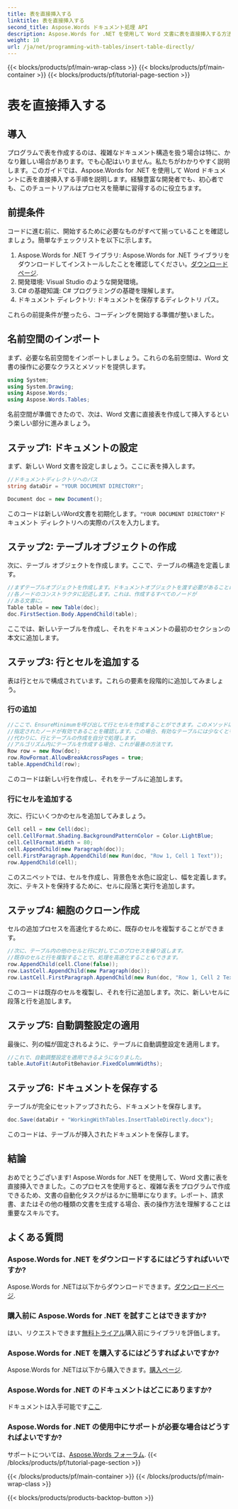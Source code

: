```yaml
---
title: 表を直接挿入する
linktitle: 表を直接挿入する
second_title: Aspose.Words ドキュメント処理 API
description: Aspose.Words for .NET を使用して Word 文書に表を直接挿入する方法を学びます。詳細なステップバイステップ ガイドに従って、文書作成を効率化します。
weight: 10
url: /ja/net/programming-with-tables/insert-table-directly/
---
```


{{< blocks/products/pf/main-wrap-class >}}
{{< blocks/products/pf/main-container >}}
{{< blocks/products/pf/tutorial-page-section >}}

# 表を直接挿入する

## 導入
プログラムで表を作成するのは、複雑なドキュメント構造を扱う場合は特に、かなり難しい場合があります。でも心配はいりません。私たちがわかりやすく説明します。このガイドでは、Aspose.Words for .NET を使用して Word ドキュメントに表を直接挿入する手順を説明します。経験豊富な開発者でも、初心者でも、このチュートリアルはプロセスを簡単に習得するのに役立ちます。

## 前提条件

コードに進む前に、開始するために必要なものがすべて揃っていることを確認しましょう。簡単なチェックリストを以下に示します。

1.  Aspose.Words for .NET ライブラリ: Aspose.Words for .NET ライブラリをダウンロードしてインストールしたことを確認してください。[ダウンロードページ](https://releases.aspose.com/words/net/).
2. 開発環境: Visual Studio のような開発環境。
3. C# の基礎知識: C# プログラミングの基礎を理解します。
4. ドキュメント ディレクトリ: ドキュメントを保存するディレクトリ パス。

これらの前提条件が整ったら、コーディングを開始する準備が整いました。

## 名前空間のインポート

まず、必要な名前空間をインポートしましょう。これらの名前空間は、Word 文書の操作に必要なクラスとメソッドを提供します。

```csharp
using System;
using System.Drawing;
using Aspose.Words;
using Aspose.Words.Tables;
```

名前空間が準備できたので、次は、Word 文書に直接表を作成して挿入するという楽しい部分に進みましょう。

## ステップ1: ドキュメントの設定

まず、新しい Word 文書を設定しましょう。ここに表を挿入します。

```csharp
//ドキュメントディレクトリへのパス
string dataDir = "YOUR DOCUMENT DIRECTORY";

Document doc = new Document();
```

このコードは新しいWord文書を初期化します。`"YOUR DOCUMENT DIRECTORY"`ドキュメント ディレクトリへの実際のパスを入力します。

## ステップ2: テーブルオブジェクトの作成

次に、テーブル オブジェクトを作成します。ここで、テーブルの構造を定義します。

```csharp
//まずテーブルオブジェクトを作成します。ドキュメントオブジェクトを渡す必要があることに注意してください。
//各ノードのコンストラクタに記述します。これは、作成するすべてのノードが
//ある文書に。
Table table = new Table(doc);
doc.FirstSection.Body.AppendChild(table);
```

ここでは、新しいテーブルを作成し、それをドキュメントの最初のセクションの本文に追加します。

## ステップ3: 行とセルを追加する

表は行とセルで構成されています。これらの要素を段階的に追加してみましょう。

### 行の追加

```csharp
//ここで、EnsureMinimumを呼び出して行とセルを作成することができます。このメソッドは
//指定されたノードが有効であることを確認します。この場合、有効なテーブルには少なくとも 1 つの行と 1 つのセルが必要です。
//代わりに、行とテーブルの作成を自分で処理します。
//アルゴリズム内にテーブルを作成する場合、これが最善の方法です。
Row row = new Row(doc);
row.RowFormat.AllowBreakAcrossPages = true;
table.AppendChild(row);
```

このコードは新しい行を作成し、それをテーブルに追加します。

### 行にセルを追加する

次に、行にいくつかのセルを追加してみましょう。 

```csharp
Cell cell = new Cell(doc);
cell.CellFormat.Shading.BackgroundPatternColor = Color.LightBlue;
cell.CellFormat.Width = 80;
cell.AppendChild(new Paragraph(doc));
cell.FirstParagraph.AppendChild(new Run(doc, "Row 1, Cell 1 Text"));
row.AppendChild(cell);
```

このスニペットでは、セルを作成し、背景色を水色に設定し、幅を定義します。次に、テキストを保持するために、セルに段落と実行を追加します。

## ステップ4: 細胞のクローン作成

セルの追加プロセスを高速化するために、既存のセルを複製することができます。

```csharp
//次に、テーブル内の他のセルと行に対してこのプロセスを繰り返します。
//既存のセルと行を複製することで、処理を高速化することもできます。
row.AppendChild(cell.Clone(false));
row.LastCell.AppendChild(new Paragraph(doc));
row.LastCell.FirstParagraph.AppendChild(new Run(doc, "Row 1, Cell 2 Text"));
```

このコードは既存のセルを複製し、それを行に追加します。次に、新しいセルに段落と行を追加します。

## ステップ5: 自動調整設定の適用

最後に、列の幅が固定されるように、テーブルに自動調整設定を適用します。

```csharp
//これで、自動調整設定を適用できるようになりました。
table.AutoFit(AutoFitBehavior.FixedColumnWidths);
```

## ステップ6: ドキュメントを保存する

テーブルが完全にセットアップされたら、ドキュメントを保存します。

```csharp
doc.Save(dataDir + "WorkingWithTables.InsertTableDirectly.docx");
```

このコードは、テーブルが挿入されたドキュメントを保存します。

## 結論

おめでとうございます! Aspose.Words for .NET を使用して、Word 文書に表を直接挿入できました。このプロセスを使用すると、複雑な表をプログラムで作成できるため、文書の自動化タスクがはるかに簡単になります。レポート、請求書、またはその他の種類の文書を生成する場合、表の操作方法を理解することは重要なスキルです。

## よくある質問

### Aspose.Words for .NET をダウンロードするにはどうすればいいですか?
 Aspose.Words for .NETは以下からダウンロードできます。[ダウンロードページ](https://releases.aspose.com/words/net/).

### 購入前に Aspose.Words for .NET を試すことはできますか?
はい、リクエストできます[無料トライアル](https://releases.aspose.com/)購入前にライブラリを評価します。

### Aspose.Words for .NET を購入するにはどうすればよいですか?
Aspose.Words for .NETは以下から購入できます。[購入ページ](https://purchase.aspose.com/buy).

### Aspose.Words for .NET のドキュメントはどこにありますか?
ドキュメントは入手可能です[ここ](https://reference.aspose.com/words/net/).

### Aspose.Words for .NET の使用中にサポートが必要な場合はどうすればよいですか?
サポートについては、[Aspose.Words フォーラム](https://forum.aspose.com/c/words/8).
{{< /blocks/products/pf/tutorial-page-section >}}

{{< /blocks/products/pf/main-container >}}
{{< /blocks/products/pf/main-wrap-class >}}

{{< blocks/products/products-backtop-button >}}
